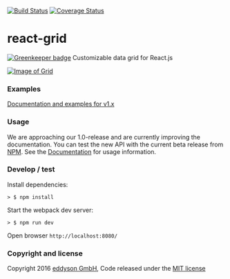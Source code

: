 [![Build Status](https://travis-ci.org/eddyson-de/react-grid.svg?branch=master)](https://travis-ci.org/eddyson-de/react-grid)
[![Coverage Status](https://coveralls.io/repos/github/eddyson-de/react-grid/badge.svg?branch=master)](https://coveralls.io/github/eddyson-de/react-grid?branch=master)

# react-grid

[![Greenkeeper badge](https://badges.greenkeeper.io/eddyson-de/react-grid.svg)](https://greenkeeper.io/)
Customizable data grid for React.js

[![Image of Grid](https://cloud.githubusercontent.com/assets/5182212/20663384/9d9c547c-b557-11e6-806b-d7f6dd4c7549.png)](https://jsfiddle.net/dhfsk/2q1vh796/)
### Examples

[Documentation and examples for v1.x](https://eddyson-de.github.io/react-grid)

### Usage

We are approaching our 1.0-release and are currently improving the documentation. 
You can test the new API with the current beta release from [NPM](https://www.npmjs.com/package/eddyson-react-grid).
See the [Documentation](https://eddyson-de.github.io/react-grid) for usage information. 

### Develop / test

Install dependencies:


```
> $ npm install
```

Start the webpack dev server:

```
> $ npm run dev
```

Open browser `http://localhost:8080/`

### Copyright and license

Copyright 2016 [eddyson GmbH](http://eddyson.de), Code released under the [MIT license](https://github.com/eddyson-de/react-grid/blob/master/LICENSE)
